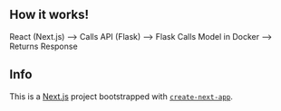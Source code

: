 ## How it works!

React (Next.js) --> Calls API (Flask) --> Flask Calls Model in Docker --> Returns Response

## Info

This is a [Next.js](https://nextjs.org) project bootstrapped with [`create-next-app`](https://nextjs.org/docs/app/api-reference/cli/create-next-app).